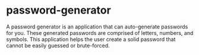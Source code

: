 # password-generator

A password generator is an application that can auto-generate passwords for you. 
These generated passwords are comprised of letters, numbers, and symbols. 
This application helps the user create a solid password that cannot be easily guessed or brute-forced.



